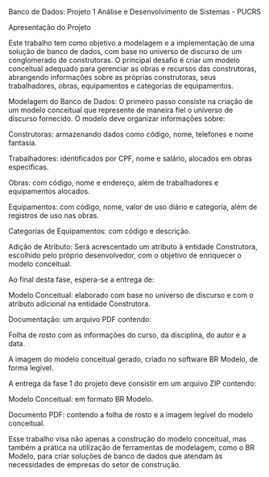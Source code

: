 Banco de Dados: Projeto 1
Análise e Desenvolvimento de Sistemas - PUCRS


Apresentação do Projeto

Este trabalho tem como objetivo a modelagem e a implementação de uma solução de banco de dados, com base no universo de discurso de um conglomerado de construtoras. O principal desafio é criar um modelo conceitual adequado para gerenciar as obras e recursos das construtoras, abrangendo informações sobre as próprias construtoras, seus trabalhadores, obras, equipamentos e categorias de equipamentos.

Modelagem do Banco de Dados: O primeiro passo consiste na criação de um modelo conceitual que represente de maneira fiel o universo de discurso fornecido. O modelo deve organizar informações sobre:


Construtoras: armazenando dados como código, nome, telefones e nome fantasia.

Trabalhadores: identificados por CPF, nome e salário, alocados em obras específicas.

Obras: com código, nome e endereço, além de trabalhadores e equipamentos alocados.

Equipamentos: com código, nome, valor de uso diário e categoria, além de registros de uso nas obras.

Categorias de Equipamentos: com código e descrição.

Adição de Atributo: Será acrescentado um atributo à entidade Construtora, escolhido pelo próprio desenvolvedor, com o objetivo de enriquecer o modelo conceitual.


Ao final desta fase, espera-se a entrega de:

Modelo Conceitual: elaborado com base no universo de discurso e com o atributo adicional na entidade Construtora.

Documentação: um arquivo PDF contendo:

Folha de rosto com as informações do curso, da disciplina, do autor e a data.

A imagem do modelo conceitual gerado, criado no software BR Modelo, de forma legível.


A entrega da fase 1 do projeto deve consistir em um arquivo ZIP contendo:

Modelo Conceitual: em formato BR Modelo.

Documento PDF: contendo a folha de rosto e a imagem legível do modelo conceitual.


Esse trabalho visa não apenas a construção do modelo conceitual, mas também a prática na utilização de ferramentas de modelagem, como o BR Modelo, para criar soluções de banco de dados que atendam às necessidades de empresas do setor de construção.
